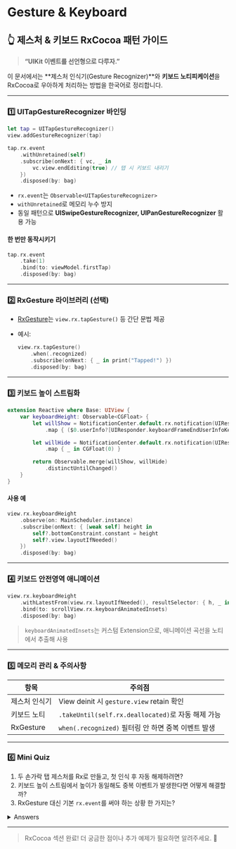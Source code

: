# Gesture & Keyboard

## 👆 제스처 & 키보드 RxCocoa 패턴 가이드

> **“UIKit 이벤트를 선언형으로 다루자.”**

이 문서에서는 \*\*제스처 인식기(Gesture Recognizer)\*\*와 **키보드 노티피케이션**을 RxCocoa로 우아하게 처리하는 방법을 한국어로 정리합니다.

***

### 1️⃣ UITapGestureRecognizer 바인딩

```swift
let tap = UITapGestureRecognizer()
view.addGestureRecognizer(tap)

tap.rx.event
    .withUnretained(self)
    .subscribe(onNext: { vc, _ in
        vc.view.endEditing(true) // 탭 시 키보드 내리기
    })
    .disposed(by: bag)
```

* `rx.event`는 `Observable<UITapGestureRecognizer>`
* `withUnretained`로 메모리 누수 방지
* 동일 패턴으로 **UISwipeGestureRecognizer, UIPanGestureRecognizer** 활용 가능

#### 한 번만 동작시키기

```swift
tap.rx.event
    .take(1)
    .bind(to: viewModel.firstTap)
    .disposed(by: bag)
```

***

### 2️⃣ RxGesture 라이브러리 (선택)

* [RxGesture](https://github.com/RxSwiftCommunity/RxGesture)는 `view.rx.tapGesture()` 등 간단 문법 제공
*   예시:

    ```swift
    view.rx.tapGesture()
        .when(.recognized)
        .subscribe(onNext: { _ in print("Tapped!") })
        .disposed(by: bag)
    ```

***

### 3️⃣ 키보드 높이 스트림화

```swift
extension Reactive where Base: UIView {
    var keyboardHeight: Observable<CGFloat> {
        let willShow = NotificationCenter.default.rx.notification(UIResponder.keyboardWillShowNotification)
            .map { ($0.userInfo?[UIResponder.keyboardFrameEndUserInfoKey] as? CGRect)?.height ?? 0 }

        let willHide = NotificationCenter.default.rx.notification(UIResponder.keyboardWillHideNotification)
            .map { _ in CGFloat(0) }

        return Observable.merge(willShow, willHide)
            .distinctUntilChanged()
    }
}
```

#### 사용 예

```swift
view.rx.keyboardHeight
    .observe(on: MainScheduler.instance)
    .subscribe(onNext: { [weak self] height in
        self?.bottomConstraint.constant = height
        self?.view.layoutIfNeeded()
    })
    .disposed(by: bag)
```

***

### 4️⃣ 키보드 안전영역 애니메이션

```swift
view.rx.keyboardHeight
    .withLatestFrom(view.rx.layoutIfNeeded(), resultSelector: { h, _ in h })
    .bind(to: scrollView.rx.keyboardAnimatedInsets)
    .disposed(by: bag)
```

> `keyboardAnimatedInsets`는 커스텀 Extension으로, 애니메이션 곡선을 노티에서 추출해 사용

***

### 5️⃣ 메모리 관리 & 주의사항

| 항목        | 주의점                                         |
| --------- | ------------------------------------------- |
| 제스처 인식기   | View deinit 시 `gesture.view` retain 확인      |
| 키보드 노티    | `.takeUntil(self.rx.deallocated)`로 자동 해제 가능 |
| RxGesture | `when(.recognized)` 필터링 안 하면 중복 이벤트 발생      |

***

### 6️⃣ Mini Quiz

1. 두 손가락 탭 제스처를 Rx로 만들고, 첫 인식 후 자동 해제하려면?
2. 키보드 높이 스트림에서 높이가 동일해도 중복 이벤트가 발생한다면 어떻게 해결할까?
3. RxGesture 대신 기본 `rx.event`를 써야 하는 상황 한 가지는?

<details>

<summary>Answers</summary>

1.

    ```swift
    let tap2 = UITapGestureRecognizer()
    tap2.numberOfTouchesRequired = 2
    view.addGestureRecognizer(tap2)

    tap2.rx.event
        .take(1)
        .subscribe(onNext: { _ in print("double finger tap") })
        .disposed(by: bag)
    ```
2. `distinctUntilChanged()` 오퍼레이터를 추가하여 동일 값 필터링
3. RxGesture 미사용 프로젝트(의존성 최소화) 또는 커스텀 상태(`.began`, `.changed`) 등 세밀한 제어 필요할 때

</details>

***

> RxCocoa 섹션 완료! 더 궁금한 점이나 추가 예제가 필요하면 알려주세요. 🚀
